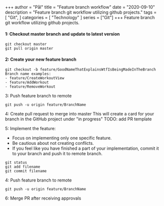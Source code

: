 +++
author = "Pål"
title = "Feature branch workflow"
date = "2020-09-10"
description = "Feature branch git workflow utilizing github projects."
tags = [
    "Git",
]
categories = [
    "Technology"
]
series = ["Git"]
+++
Feature branch git workflow utilizing github projects.

<!--more-->

#### 1: Checkout master branch and update to latest version

```
git checkout master
git pull origin master
```

#### 2: Create your new feature branch

```
git checkout -b feature/GoodNameThatExplainsWtfIsBeingMadeInTheBranch
Branch name examples:
- feature/CreateWorkoutView
- feature/AddWorkout
- feature/RemoveWorkout
```

3: Push feature branch to remote

```
git push -u origin feature/BranchName
```

4: Create pull request to merge into master
This will create a card for your branch in the GitHub project under "in progress"
TODO: add PR template

5: Implement the feature:

- Focus on implementing only one specific feature.
- Be cautious about not creating conflicts.
- If you feel like you have finished a part of your implementation, commit it to your branch and push it to remote branch.

```
git status
git add filename
git commit filename
```

4: Push feature branch to remote

```
git push -u origin feature/BranchName
```

6: Merge PR after receiving approvals
